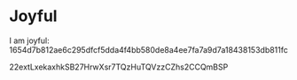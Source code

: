 # Joyful

I am joyful: 1654d7b812ae6c295dfcf5dda4f4bb580de8a4ee7fa7a9d7a18438153db811fc


22extLxekaxhkSB27HrwXsr7TQzHuTQVzzCZhs2CCQmBSP
